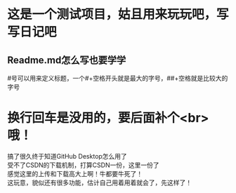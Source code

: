 # 这是一个测试项目，姑且用来玩玩吧，写写日记吧
## Readme.md怎么写也要学学 
#号可以用来定义标题，一个#+空格开头就是最大的字号，##+空格就是比较大的字号
# 换行回车是没用的，要后面补个&lt;br>哦！
搞了很久终于知道GitHub Desktop怎么用了<br>
受不了CSDN的下载机制，打算CSDN一份，这里一份了<br>
感觉这里的上传和下载高大上啊！牛都要牛死了！<br>
这玩意，貌似还有很多功能，估计自己用着用着就会了，先这样了！
